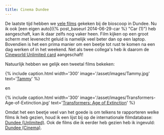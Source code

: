 ```yaml
---
title: Cinema Dundee
---
```

De laatste tijd hebben we [vele films](/?events_tags=cinema) gekeken bij de bioscoop in Dundee. Nu ik ook [een eigen auto]({% post_baseurl 2014-06-29-car %} "Car (1)") heb aangeschaft, kan ik daar zelfs nog vaker heen. Film kijken op een groot scherm met levenecht geluid is namelijk veel beter dan op een laptop. Bovendien is het een prima manier om een beetje tot rust te komen na een dag werken of in het weekend. Net als twee collega's heb ik daarom de [Cineworld Unlimited card](http://www.cineworld.co.uk/unlimited/intro) aangeschaft!

Natuurlijk hebben we gelijk een tweetal films bekeken:

{% include caption.html
    width='300'
    image='/asset/images/Tammy.jpg' 
    text='[Tammy](http://www.imdb.com/title/tt2109248/)'
%}

en

{% include caption.html
    width='300'
    image='/asset/images/Transformers-Age-of-Extinction.jpg' 
    text='[Transformers: Age of Extinction](http://www.imdb.com/title/tt2109248/)'
%}

Omdat het een beetje veel van het goede is om telkens te rapporteren welke films ik heb gezien, houd ik een lijst bij op de internationale  filmdatabase: [Dundee (Unlimited)](http://www.imdb.com/list/ls070252710/). Ook de films die ik eerder heb gezien heb ik ingevuld: [Dundee (Cinema)](http://www.imdb.com/list/ls070252519/).